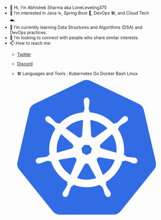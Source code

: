 - 👋 Hi, I’m Abhishek Sharma aka LoneLeveling375
- 👀 I’m interested in Java ☕, Spring Boot 🌱, DevOps 🛠️, and Cloud Tech ☁️.
- 🌱 I’m currently learning Data Structures and Algorithms (DSA) and DevOps practices.
- 💞️ I’m looking to connect with people who share similar interests.
- 📫 How to reach me:
  - [Twitter](https://twitter.com/loneLeveling375)
  - [Discord](https://discordapp.com/users/brawd375)
 
  - 🛠  Languages and Tools :
Kubernetes  Go  Docker  Bash  Linux 
<svg xmlns="http://www.w3.org/2000/svg" viewBox="0 0 128 128"><path fill="#326ce5" d="M63.556 1.911a8.51 8.44 0 0 0-3.26.826L15.794 24a8.51 8.44 0 0 0-4.603 5.725L.214 77.484a8.51 8.44 0 0 0 1.154 6.47 8.51 8.44 0 0 0 .485.673l30.799 38.297a8.51 8.44 0 0 0 6.654 3.175l49.393-.011a8.51 8.44 0 0 0 6.654-3.17l30.79-38.303a8.51 8.44 0 0 0 1.644-7.14l-10.996-47.76a8.51 8.44 0 0 0-4.604-5.727L67.681 2.738a8.51 8.44 0 0 0-4.125-.827Zm.44 16.252c1.47 0 2.664 1.327 2.664 2.961 0 .232.014.544.006.758-.034.943-.24 1.662-.364 2.531-.224 1.858-.417 3.4-.3 4.832.105.717.522 1 .869 1.332a63.624 63.624 0 0 0 .062 1.19c8.468.751 16.335 4.625 22.112 10.682l1.011-.723c.343.021 1.1.124 1.618-.176 1.19-.802 2.276-1.915 3.59-3.25.601-.638 1.044-1.245 1.76-1.861.162-.14.409-.328.59-.473 1.278-1.018 3.057-.912 3.974.238.917 1.15.622 2.908-.655 3.928-.18.145-.416.346-.588.473-.758.56-1.456.846-2.212 1.29-1.593.984-2.913 1.8-3.961 2.784-.494.53-.457 1.03-.5 1.508-.148.136-.67.598-.946.848a34.478 34.478 0 0 1 4.99 11.537 34.398 34.398 0 0 1 .56 12.435l1.073.313c.194.274.592.94 1.15 1.156 1.372.431 2.914.59 4.776.785.875.073 1.628.03 2.555.205.222.042.545.13.773.182 1.57.379 2.578 1.822 2.254 3.244-.324 1.422-1.857 2.286-3.437 1.946l-.04-.006c-.016-.004-.033-.012-.05-.016-.221-.048-.497-.098-.69-.148-.91-.245-1.57-.61-2.388-.922-1.763-.632-3.224-1.16-4.647-1.366-.72-.058-1.09.287-1.49.551a39.835 39.835 0 0 0-1.139-.199c-2.552 8.02-7.985 14.966-15.353 19.317.127.306.342.958.443 1.074-.17.449-.421.88-.205 1.572.517 1.34 1.354 2.652 2.363 4.229.488.728.988 1.288 1.428 2.122.105.2.244.507.346.717.685 1.465.183 3.151-1.131 3.785-1.326.639-2.974-.037-3.684-1.51-.1-.208-.244-.485-.33-.683-.377-.864-.507-1.604-.773-2.44-.604-1.772-1.102-3.24-1.827-4.48-.406-.6-.903-.676-1.359-.824-.085-.146-.4-.724-.57-1.024a34.56 34.56 0 0 1-4.57 1.377 34.413 34.413 0 0 1-20.01-1.44l-.604 1.09c-.449.12-.882.244-1.148.561-.97 1.157-1.356 3.016-2.061 4.786-.265.836-.393 1.577-.77 2.441-.086.196-.229.468-.33.676v.008l-.006.006c-.71 1.468-2.352 2.139-3.675 1.502-1.315-.633-1.818-2.32-1.133-3.785.102-.211.236-.517.342-.717.44-.834.94-1.398 1.427-2.127 1.008-1.578 1.895-2.994 2.413-4.334.13-.446-.063-1.057-.237-1.508l.483-1.159c-7.09-4.2-12.688-10.897-15.36-19.181l-1.162.199c-.31-.174-.937-.586-1.531-.539-1.422.206-2.88.733-4.643 1.365-.82.314-1.48.672-2.39.916-.193.052-.47.105-.69.154-.017.004-.034.014-.05.018l-.04.004c-1.58.341-3.112-.523-3.437-1.945-.325-1.422.684-2.865 2.254-3.245l.039-.011.021-.006c.224-.052.51-.125.713-.164.927-.175 1.68-.132 2.555-.205 1.862-.195 3.405-.354 4.775-.785.434-.18.85-.775 1.145-1.155l1.115-.326c-1.25-8.655.864-17.15 5.434-24.027l-.852-.762c-.055-.333-.127-1.101-.537-1.537-1.047-.983-2.366-1.8-3.959-2.783-.756-.445-1.449-.733-2.209-1.293-.16-.12-.376-.3-.55-.444l-.042-.027c-1.278-1.019-1.571-2.778-.654-3.928.516-.647 1.304-.967 2.123-.94a3.168 3.168 0 0 1 1.854.702c.182.143.431.333.593.473.715.614 1.15 1.221 1.752 1.859 1.314 1.334 2.4 2.442 3.592 3.244.626.364 1.107.218 1.582.154.153.113.667.483.961.684a34.262 34.262 0 0 1 17.404-9.943 34.663 34.663 0 0 1 4.815-.74l.062-1.128c.355-.344.753-.837.866-1.377.116-1.43-.073-2.974-.297-4.832-.124-.869-.329-1.588-.364-2.53-.007-.194.004-.462.006-.684 0-.025-.006-.05-.006-.075 0-1.634 1.193-2.959 2.663-2.959zm-3.334 20.66a28.076 28.076 0 0 0-2.84.489 27.438 27.438 0 0 0-13.215 7.201l11.457 8.121.021-.011a2.334 2.334 0 0 0 1.383.449 2.348 2.348 0 0 0 2.346-2.248l.057-.028zm6.675 0 .791 13.95.012.006a2.35 2.35 0 0 0 3.733 1.793l.04.017 11.383-8.07a27.668 27.668 0 0 0-15.959-7.695ZM40.452 51.73a27.432 27.432 0 0 0-3.892 17.365l13.408-3.87.012-.046a2.348 2.348 0 0 0 1.217-.803 2.345 2.345 0 0 0-.295-3.232l.01-.057zm47.014.008-10.402 9.308.006.03a2.329 2.329 0 0 0-.746 1.246 2.35 2.35 0 0 0 1.668 2.789l.011.056L91.48 69.05a27.703 27.703 0 0 0-.58-8.931 27.774 27.774 0 0 0-3.434-8.381ZM61.853 61.81l-2.67 3.324.957 4.153 3.857 1.857 3.848-1.85.957-4.154-2.664-3.33zm13.736 11.395a2.333 2.333 0 0 0-.898.232 2.351 2.351 0 0 0-1.139 3.045l-.017.023L78.92 89.51a27.466 27.466 0 0 0 11.102-13.95l-13.871-2.344-.021.028a2.276 2.276 0 0 0-.542-.04zm-23.293.056a2.378 2.378 0 0 0-.46.04l-.024-.028-13.75 2.332a27.58 27.58 0 0 0 11.07 13.854l5.326-12.873-.039-.053a2.326 2.326 0 0 0 .131-1.446 2.349 2.349 0 0 0-2.254-1.826zm11.616 5.64a2.351 2.351 0 0 0-1.987 1.241h-.012l-6.761 12.225a27.542 27.542 0 0 0 15.031.773 28.056 28.056 0 0 0 2.71-.756l-6.78-12.248h-.051a2.337 2.337 0 0 0-1.053-1.002 2.32 2.32 0 0 0-1.097-.232z"/></svg>



